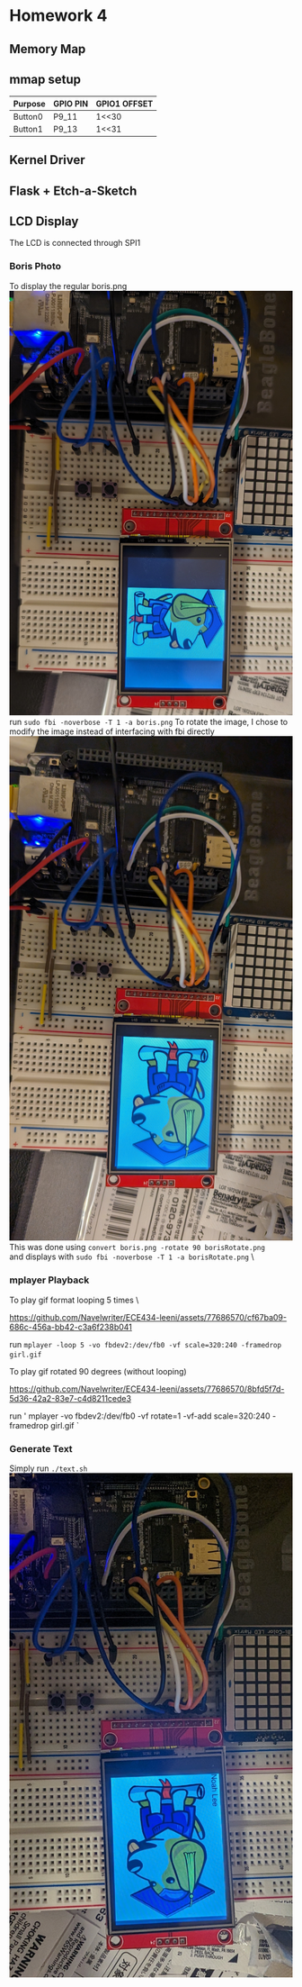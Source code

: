 # Homework 4
## Memory Map
## mmap setup
| Purpose      | GPIO PIN | GPIO1 OFFSET|
| ----------- | ----------| --- |
| Button0     | P9_11     | 1<<30 |
| Button1     | P9_13     | 1<<31 |
## Kernel Driver
## Flask + Etch-a-Sketch
## LCD Display
The LCD is connected through SPI1
### Boris Photo
To display the regular boris.png \
![image info](./media/normalDog.jpg)
run ` sudo fbi -noverbose -T 1 -a boris.png `
To rotate the image, I chose to modify the image instead of interfacing with fbi directly \
![image info](./media/smartDog.jpg)
This was done using ` convert boris.png -rotate 90 borisRotate.png ` \
and displays with ` sudo fbi -noverbose -T 1 -a borisRotate.png ` \ 
### mplayer Playback
To play gif format looping 5 times \


https://github.com/Navelwriter/ECE434-leeni/assets/77686570/cf67ba09-686c-456a-bb42-c3a6f238b041


run ` mplayer -loop 5 -vo fbdev2:/dev/fb0 -vf scale=320:240 -framedrop girl.gif `

To play gif rotated 90 degrees (without looping)


https://github.com/Navelwriter/ECE434-leeni/assets/77686570/8bfd5f7d-5d36-42a2-83e7-c4d8211cede3


run ' mplayer -vo fbdev2:/dev/fb0 -vf rotate=1 -vf-add scale=320:240 -framedrop girl.gif `
### Generate Text
Simply run ` ./text.sh `
![image info](./media/textDog.jpg)


###

